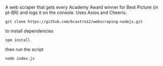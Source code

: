 A web scraper that gets every Academy Award winner for Best Picture (in pt-BR) and logs it on the console. Uses Axios and Cheerio.

`git clone https://github.com/bcastro12/webscraping-nodejs.git`

to install dependencies

`npm install`

then run the script

`node index.js`
